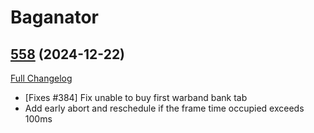 # Baganator

## [558](https://github.com/Baganator/Baganator/tree/558) (2024-12-22)
[Full Changelog](https://github.com/Baganator/Baganator/compare/557...558) 

- [Fixes #384] Fix unable to buy first warband bank tab  
- Add early abort and reschedule if the frame time occupied exceeds 100ms  
